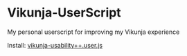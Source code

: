 # Vikunja-UserScript
My personal userscript for improving my Vikunja experience 

Install: [vikunja-usability++.user.js](https://github.com/SanderWassenberg/Vikunja-Userscript/raw/main/vikunja-usability++.user.js)

